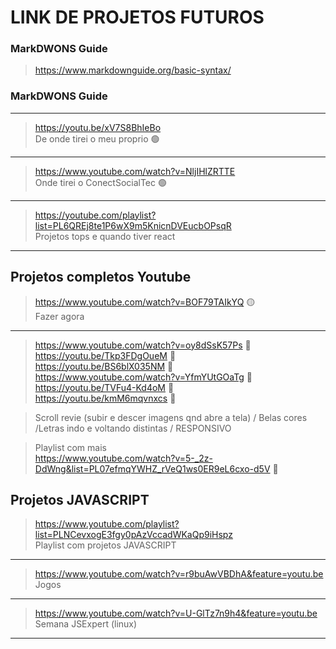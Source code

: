 # LINK DE PROJETOS FUTUROS 
### MarkDWONS Guide
>https://www.markdownguide.org/basic-syntax/
### MarkDWONS Guide

<hr>

>https://youtu.be/xV7S8BhIeBo <br>
>De onde tirei o meu proprio 🟢

<HR>
  
>https://www.youtube.com/watch?v=NljIHlZRTTE <br>
>Onde tirei o ConectSocialTec 🟢

<HR>
  
>https://youtube.com/playlist?list=PL6QREj8te1P6wX9m5KnicnDVEucbOPsqR <br>
>Projetos tops e quando tiver react 
  
<HR>

  
## Projetos completos Youtube
  
>https://www.youtube.com/watch?v=BOF79TAIkYQ 🟡 <br>
>Fazer agora
  
<hr>
  
>https://www.youtube.com/watch?v=oy8dSsK57Ps 🔴<br>
>https://youtu.be/Tkp3FDgOueM 🔴<br>
>https://youtu.be/BS6blX035NM 🔴<br>
>https://www.youtube.com/watch?v=YfmYUtGOaTg 🔴<br>
>https://youtu.be/TVFu4-Kd4oM 🔴<br>
>https://youtu.be/kmM6mqvnxcs 🔴<br> 
  
  
>Scroll revie (subir e descer imagens qnd abre a tela) / Belas cores /Letras indo e voltando distintas / RESPONSIVO <br>

>Playlist com mais <br>
>https://www.youtube.com/watch?v=5-_2z-DdWng&list=PL07efmqYWHZ_rVeQ1ws0ER9eL6cxo-d5V 🔴
  
## Projetos JAVASCRIPT
  
>https://www.youtube.com/playlist?list=PLNCevxogE3fgy0pAzVccadWKaQp9iHspz <br>
>Playlist com projetos JAVASCRIPT

<hr>
  
>https://www.youtube.com/watch?v=r9buAwVBDhA&feature=youtu.be <br>
>Jogos 
  
<hr>
  
>https://www.youtube.com/watch?v=U-GlTz7n9h4&feature=youtu.be <br>
>Semana JSExpert (linux)
  
<hr>
